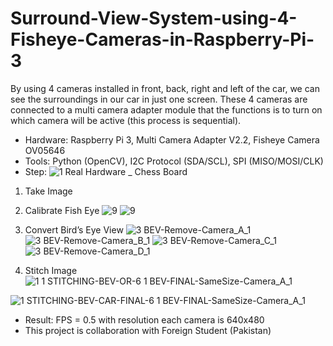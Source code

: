# Surround-View-System-using-4-Fisheye-Cameras-in-Raspberry-Pi-3

By using 4 cameras installed in front, back, right and left of the car, we can see the surroundings in our car in just one screen. These 4 cameras are connected to a multi camera adapter module that the functions is to turn on which camera will be active (this process is sequential).

- Hardware: Raspberry Pi 3, Multi Camera Adapter V2.2, Fisheye Camera OV05646
- Tools: Python (OpenCV), I2C Protocol (SDA/SCL), SPI (MISO/MOSI/CLK)
- Step:
![1  Real Hardware _ Chess Board](https://user-images.githubusercontent.com/47806867/135233957-3edf0cfa-24a2-4561-b386-0d2138bff45f.jpg)
1. Take Image
2. Calibrate Fish Eye
![9](https://user-images.githubusercontent.com/47806867/135234710-a5ad9c38-85ee-4b58-bc2d-b60ab0e94da7.jpg)
![9](https://user-images.githubusercontent.com/47806867/135234732-78f536e8-f752-43e6-b799-afbb7dda2f8f.jpg)

3. Convert Bird’s Eye View
![3 BEV-Remove-Camera_A_1](https://user-images.githubusercontent.com/47806867/135234304-710c9d27-014e-4a04-a78f-a0659e92c37b.jpg)
![3 BEV-Remove-Camera_B_1](https://user-images.githubusercontent.com/47806867/135234312-3d2acd7e-6cfb-46bf-a9c3-e0e140ec342a.jpg)
![3 BEV-Remove-Camera_C_1](https://user-images.githubusercontent.com/47806867/135234315-c3b54ea1-997e-494e-ac92-5faa1ebdc4fb.jpg)
![3 BEV-Remove-Camera_D_1](https://user-images.githubusercontent.com/47806867/135234318-3db8d490-f30a-4bbe-8470-322e27d0886a.jpg)

4. Stitch Image
![1 1 STITCHING-BEV-OR-6 1 BEV-FINAL-SameSize-Camera_A_1](https://user-images.githubusercontent.com/47806867/135234127-25779ef5-9fc2-4ff9-81a6-af2754c4d1b0.jpg)

![1 STITCHING-BEV-CAR-FINAL-6 1 BEV-FINAL-SameSize-Camera_A_1](https://user-images.githubusercontent.com/47806867/135234061-3c8c2d46-6a83-4072-b7cf-3acdb372bc78.jpg)

- Result: FPS = 0.5 with resolution each camera is 640x480
- This project is collaboration with Foreign Student (Pakistan)



